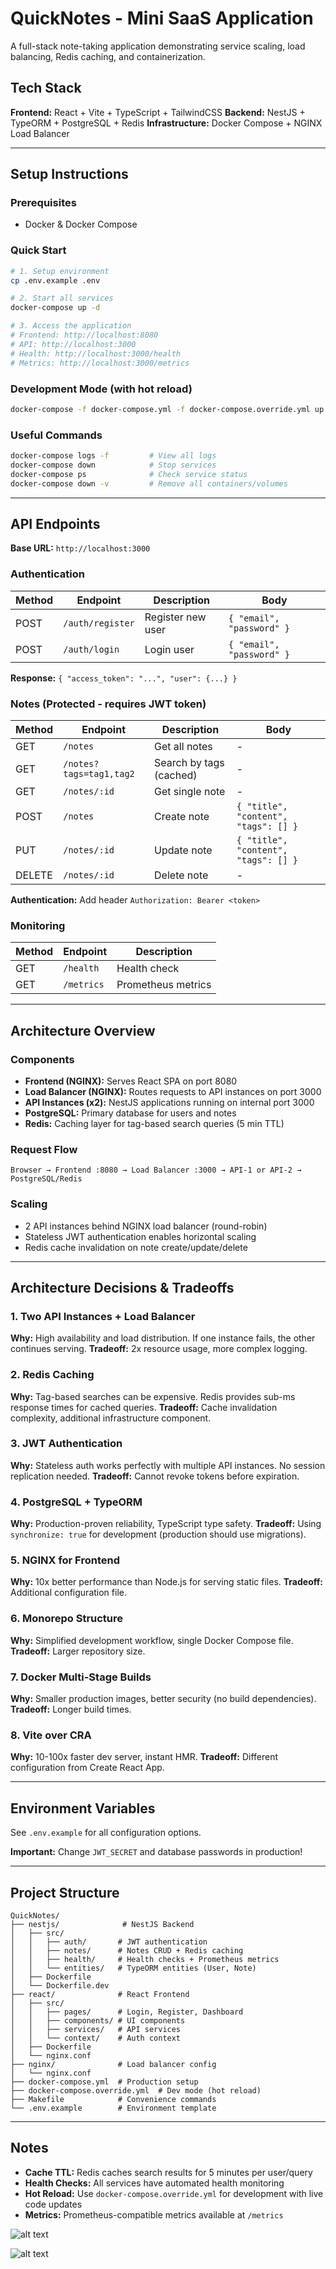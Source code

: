 # QuickNotes - Mini SaaS Application

A full-stack note-taking application demonstrating service scaling, load balancing, Redis caching, and containerization.

## Tech Stack

**Frontend:** React + Vite + TypeScript + TailwindCSS
**Backend:** NestJS + TypeORM + PostgreSQL + Redis
**Infrastructure:** Docker Compose + NGINX Load Balancer

---

## Setup Instructions

### Prerequisites
- Docker & Docker Compose

### Quick Start

```bash
# 1. Setup environment
cp .env.example .env

# 2. Start all services
docker-compose up -d

# 3. Access the application
# Frontend: http://localhost:8080
# API: http://localhost:3000
# Health: http://localhost:3000/health
# Metrics: http://localhost:3000/metrics
```

### Development Mode (with hot reload)

```bash
docker-compose -f docker-compose.yml -f docker-compose.override.yml up
```

### Useful Commands

```bash
docker-compose logs -f         # View all logs
docker-compose down            # Stop services
docker-compose ps              # Check service status
docker-compose down -v         # Remove all containers/volumes
```

---

## API Endpoints

**Base URL:** `http://localhost:3000`

### Authentication

| Method | Endpoint | Description | Body |
|--------|----------|-------------|------|
| POST | `/auth/register` | Register new user | `{ "email", "password" }` |
| POST | `/auth/login` | Login user | `{ "email", "password" }` |

**Response:** `{ "access_token": "...", "user": {...} }`

### Notes (Protected - requires JWT token)

| Method | Endpoint | Description | Body |
|--------|----------|-------------|------|
| GET | `/notes` | Get all notes | - |
| GET | `/notes?tags=tag1,tag2` | Search by tags (cached) | - |
| GET | `/notes/:id` | Get single note | - |
| POST | `/notes` | Create note | `{ "title", "content", "tags": [] }` |
| PUT | `/notes/:id` | Update note | `{ "title", "content", "tags": [] }` |
| DELETE | `/notes/:id` | Delete note | - |

**Authentication:** Add header `Authorization: Bearer <token>`

### Monitoring

| Method | Endpoint | Description |
|--------|----------|-------------|
| GET | `/health` | Health check |
| GET | `/metrics` | Prometheus metrics |

---

## Architecture Overview

### Components

- **Frontend (NGINX):** Serves React SPA on port 8080
- **Load Balancer (NGINX):** Routes requests to API instances on port 3000
- **API Instances (x2):** NestJS applications running on internal port 3000
- **PostgreSQL:** Primary database for users and notes
- **Redis:** Caching layer for tag-based search queries (5 min TTL)

### Request Flow

```
Browser → Frontend :8080 → Load Balancer :3000 → API-1 or API-2 → PostgreSQL/Redis
```

### Scaling
- 2 API instances behind NGINX load balancer (round-robin)
- Stateless JWT authentication enables horizontal scaling
- Redis cache invalidation on note create/update/delete

---

## Architecture Decisions & Tradeoffs

### 1. Two API Instances + Load Balancer
**Why:** High availability and load distribution. If one instance fails, the other continues serving.
**Tradeoff:** 2x resource usage, more complex logging.

### 2. Redis Caching
**Why:** Tag-based searches can be expensive. Redis provides sub-ms response times for cached queries.
**Tradeoff:** Cache invalidation complexity, additional infrastructure component.

### 3. JWT Authentication
**Why:** Stateless auth works perfectly with multiple API instances. No session replication needed.
**Tradeoff:** Cannot revoke tokens before expiration.

### 4. PostgreSQL + TypeORM
**Why:** Production-proven reliability, TypeScript type safety.
**Tradeoff:** Using `synchronize: true` for development (production should use migrations).

### 5. NGINX for Frontend
**Why:** 10x better performance than Node.js for serving static files.
**Tradeoff:** Additional configuration file.

### 6. Monorepo Structure
**Why:** Simplified development workflow, single Docker Compose file.
**Tradeoff:** Larger repository size.

### 7. Docker Multi-Stage Builds
**Why:** Smaller production images, better security (no build dependencies).
**Tradeoff:** Longer build times.

### 8. Vite over CRA
**Why:** 10-100x faster dev server, instant HMR.
**Tradeoff:** Different configuration from Create React App.

---

## Environment Variables

See `.env.example` for all configuration options.

**Important:** Change `JWT_SECRET` and database passwords in production!

---

## Project Structure

```
QuickNotes/
├── nestjs/              # NestJS Backend
│   ├── src/
│   │   ├── auth/       # JWT authentication
│   │   ├── notes/      # Notes CRUD + Redis caching
│   │   ├── health/     # Health checks + Prometheus metrics
│   │   └── entities/   # TypeORM entities (User, Note)
│   ├── Dockerfile
│   └── Dockerfile.dev
├── react/              # React Frontend
│   ├── src/
│   │   ├── pages/      # Login, Register, Dashboard
│   │   ├── components/ # UI components
│   │   ├── services/   # API services
│   │   └── context/    # Auth context
│   ├── Dockerfile
│   └── nginx.conf
├── nginx/              # Load balancer config
│   └── nginx.conf
├── docker-compose.yml  # Production setup
├── docker-compose.override.yml  # Dev mode (hot reload)
├── Makefile            # Convenience commands
└── .env.example        # Environment template
```

---

## Notes

- **Cache TTL:** Redis caches search results for 5 minutes per user/query
- **Health Checks:** All services have automated health monitoring
- **Hot Reload:** Use `docker-compose.override.yml` for development with live code updates
- **Metrics:** Prometheus-compatible metrics available at `/metrics`


![alt text](image.png)

![alt text](image-1.png)